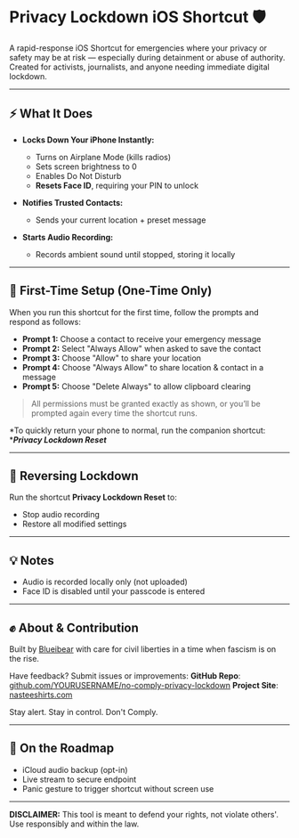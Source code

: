 # Privacy Lockdown iOS Shortcut 🛡️

A rapid-response iOS Shortcut for emergencies where your privacy or safety may be at risk — especially during detainment or abuse of authority. Created for activists, journalists, and anyone needing immediate digital lockdown.

---

## ⚡ What It Does

* **Locks Down Your iPhone Instantly:**

  * Turns on Airplane Mode (kills radios)
  * Sets screen brightness to 0
  * Enables Do Not Disturb
  * **Resets Face ID**, requiring your PIN to unlock
* **Notifies Trusted Contacts:**

  * Sends your current location + preset message
* **Starts Audio Recording:**

  * Records ambient sound until stopped, storing it locally

---

## 🔧 First-Time Setup (One-Time Only)

When you run this shortcut for the first time, follow the prompts and respond as follows:

* **Prompt 1:** Choose a contact to receive your emergency message
* **Prompt 2:** Select "Always Allow" when asked to save the contact
* **Prompt 3:** Choose "Allow" to share your location
* **Prompt 4:** Choose "Always Allow" to share location & contact in a message
* **Prompt 5:** Choose "Delete Always" to allow clipboard clearing

> All permissions must be granted exactly as shown, or you’ll be prompted again every time the shortcut runs.

\*To quickly return your phone to normal, run the companion shortcut: \****Privacy Lockdown Reset***

---

## 🔄 Reversing Lockdown

Run the shortcut **Privacy Lockdown Reset** to:

* Stop audio recording
* Restore all modified settings

---

## 💡 Notes

* Audio is recorded locally only (not uploaded)
* Face ID is disabled until your passcode is entered

---

## ✊ About & Contribution

Built by [Blueibear](https://nasteeshirts.com) with care for civil liberties in a time when fascism is on the rise.

Have feedback? Submit issues or improvements:
**GitHub Repo**: [github.com/YOURUSERNAME/no-comply-privacy-lockdown](#)
**Project Site**: [nasteeshirts.com](https://nasteeshirts.com)

Stay alert. Stay in control. Don't Comply.

---

## 🔮 On the Roadmap

* iCloud audio backup (opt-in)
* Live stream to secure endpoint
* Panic gesture to trigger shortcut without screen use

---

**DISCLAIMER:** This tool is meant to defend your rights, not violate others'. Use responsibly and within the law.

